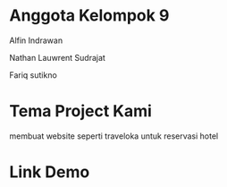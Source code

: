 <h1> Anggota Kelompok 9</h1>
<p>Alfin Indrawan</p>
<p>Nathan Lauwrent Sudrajat</p>
<p>Fariq sutikno</p>

<h1> Tema Project Kami</h1>
<p> membuat website seperti traveloka untuk reservasi hotel </p>

<h1> Link Demo </h1>
<p></p>
